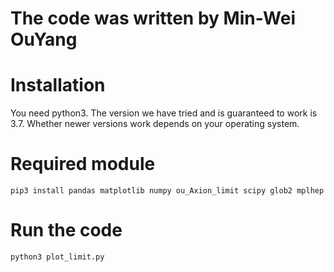 # The code was written by Min-Wei OuYang
# Installation

You need python3. The version we have tried and is guaranteed to work is 3.7. Whether newer versions work depends on your operating system.

# Required module

```
pip3 install pandas matplotlib numpy ou_Axion_limit scipy glob2 mplhep
```

# Run the code
```
python3 plot_limit.py
```